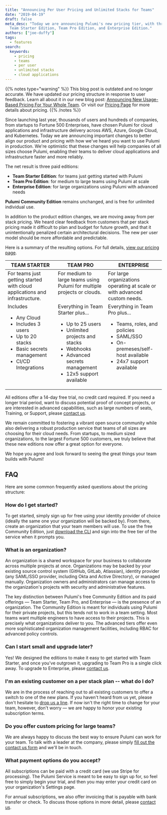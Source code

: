 ```yaml
---
title: "Announcing Per User Pricing and Unlimited Stacks for Teams"
date: "2019-04-19"
draft: false
meta_desc: "Today we are announcing Pulumi's new pricing tier, with three paid editions:
  Team Starter Edition, Team Pro Edition, and Enterprise Edition."
authors: ["joe-duffy"]
tags:
  - features
search:
  keywords:
    - pricing
    - teams
    - per user
    - unlimited stacks
    - cloud applications
---
```


{{% notes type="warning" %}}
This blog post is outdated and no longer accurate.
We have updated our pricing structure in response to user feedback.
Learn all about it in our new blog post: [Announcing New Usage-Based Pricing For Your Whole Team](/blog/announcing-new-usage-based-pricing-for-your-whole-team/).
Or visit our [Pricing Page](/pricing/)
for more details about pricing.
{{% /notes %}}

Since launching last year, thousands of users and hundreds of
companies, from startups to Fortune 500 Enterprises, have chosen Pulumi
for cloud applications and infrastructure delivery across AWS, Azure,
Google Cloud, and Kubernetes. Today we are announcing important changes
to better align our product and pricing with how we've heard you want to
use Pulumi in production. We're optimistic that these changes will help
companies of all sizes choose Pulumi, enabling their teams to deliver
cloud applications and infrastructure faster and more reliably.
<!--more-->

The net result is three paid editions:

- **Team Starter Edition**: for teams just getting started with Pulumi
- **Team Pro Edition**: for medium to large teams using Pulumi at
  scale
- **Enterprise Edition**: for large organizations using Pulumi with
  advanced needs

**Pulumi Community Edition** remains unchanged, and is free for
unlimited individual use.

In addition to the product edition changes, we are moving away from per
stack pricing. We heard clear feedback from customers that per stack
pricing made it difficult to plan and budget for future growth, and that
it unintentionally penalized certain architectural decisions. The new
per user model should be more affordable and predictable.

Here is a summary of the resulting options. For full details, [view our pricing page](/pricing/).

<style>
/* Just use CSS rather than whatever customization the Markdown processor exposes. */
td {
    vertical-align: top;
}
</style>

| **TEAM STARTER**                  | **TEAM PRO**  	                | **ENTERPRISE** |
| --- | --- | --- |
| For teams just getting started with cloud applications and infrastructure. | For medium to large teams using Pulumi for multiple projects or clouds. | For large organizations operating at scale or with advanced custom needs.
| Includes<ul><li>Any Cloud<li>Includes 3 users<li>Up to 20 stacks<li>Basic secrets management<li>CI/CD Integrations</ul> | Everything in Team Starter plus...<ul><li>Up to 25 users<li>Unlimited projects and stacks<li>Webhooks<li>Advanced secrets management<li>12x5 support available</ul> | Everything in Team Pro plus...<ul><li>Teams, roles, and policies<li>SAML/SSO<li>On-premeses/self-host available<li>24x7 support available</ul> |

All editions offer a 14-day free trial, no credit card
required. If you need a longer trial period, want to discuss potential proof of
concept projects, or are interested in advanced capabilities, such as
large numbers of seats, Training, or Support, please [contact
us](/contact).

We remain committed to fostering a vibrant open source community while
also delivering a robust production service that teams of all sizes are
choosing for their cloud needs. From startups, to medium sized
organizations, to the largest Fortune 500 customers, we truly believe
that these new editions now offer a great option for everyone.

We hope you agree and look forward to seeing the great things your team
builds with Pulumi!

## FAQ

Here are some common frequently asked questions about the pricing
structure:

### How do I get started?

To get started, simply sign up for free using your identity provider of
choice (ideally the same one your organization will be backed by). From
there, create an organization that your team members will use. To use
the free Community Edition, just [download the CLI](/docs/get-started/) and
sign into the free tier of the service when it prompts you.

### What is an organization?

An organization is a shared workspace for your business to collaborate
across multiple projects at once. Organizations may be backed by your
existing source control system (GitHub, GitLab, Atlassian), identity
provider (any SAML/SSO provider, including Okta and Active Directory),
or managed manually. Organization owners and administrators can manage
access to the organization's projects with security and administrative
features.

The key distinction between Pulumi's free Community Edition and its paid
offerings — Team Starter, Team Pro, and Enterprise — is the presence
of an organization. The Community Edition is meant for individuals using
Pulumi for their private projects, but this tends not to work in a team
setting. Most teams want multiple engineers to have access to their
projects. This is precisely what organizations deliver to you. The
advanced tiers offer even more sophisticated organization management
facilities, including RBAC for advanced policy controls.

### Can I start small and upgrade later?

Yes! We designed the editions to make it easy to get started with Team
Starter, and once you've outgrown it, upgrading to Team Pro is a single
click away. To upgrade to Enterprise, please [contact
us](/contact).

### I'm an existing customer on a per stack plan -- what do I do?

We are in the process of reaching out to all existing customers to offer
a switch to one of the new plans. If you haven't heard from us yet,
please don't hesitate to [drop us a
line](/contact). If now isn't the right time to change
for your team, however, don't worry — we are happy to honor your
existing subscription terms.

### Do you offer custom pricing for large teams?

We are always happy to discuss the best way to ensure Pulumi can work
for your team. To talk with a leader at the company, please simply [fill
out the contact us form](/contact) and we'll be
in touch.

### What payment options do you accept?

All subscriptions can be paid with a credit card (we use Stripe for
processing). The Pulumi Service is meant to be easy to sign up for, so feel free
to simply begin your trial, and then you may enter your credit card on
your organization's Settings page.

For annual subscriptions, we also offer invoicing that is payable with
bank transfer or check. To discuss those options in more detail, please
[contact us](/contact/).
